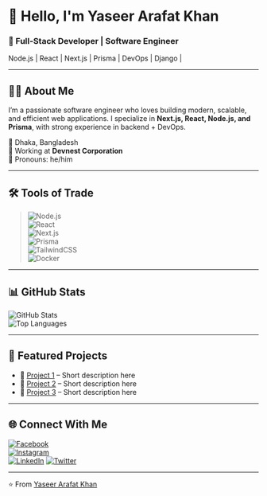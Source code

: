 # 👋 Hello, I'm Yaseer Arafat Khan  

### 🚀 Full-Stack Developer | Software Engineer  
Node.js | React | Next.js | Prisma | DevOps | Django | 

---

## 🧑‍💻 About Me
I’m a passionate software engineer who loves building modern, scalable, and efficient web applications. I specialize in **Next.js, React, Node.js, and Prisma**, with strong experience in backend + DevOps.  

📍 Dhaka, Bangladesh  
💼 Working at **Devnest Corporation**  
📝 Pronouns: he/him  

---


## 🛠 Tools of Trade  

> ![Node.js](https://img.shields.io/badge/Node.js-43853D?style=for-the-badge&logo=node-dot-js&logoColor=white)  
> ![React](https://img.shields.io/badge/React-20232A?style=for-the-badge&logo=react&logoColor=61DAFB)  
> ![Next.js](https://img.shields.io/badge/Next.js-000000?style=for-the-badge&logo=nextdotjs&logoColor=white)  
> ![Prisma](https://img.shields.io/badge/Prisma-2D3748?style=for-the-badge&logo=prisma&logoColor=white)  
> ![TailwindCSS](https://img.shields.io/badge/TailwindCSS-38B2AC?style=for-the-badge&logo=tailwind-css&logoColor=white)  
> ![Docker](https://img.shields.io/badge/Docker-2496ED?style=for-the-badge&logo=docker&logoColor=white)


---

## 📊 GitHub Stats
![GitHub Stats](https://github-readme-stats.vercel.app/api?username=Yaseer123&show_icons=true&theme=radical)  
![Top Languages](https://github-readme-stats.vercel.app/api/top-langs/?username=Yaseer123&layout=compact&theme=radical)  

---

## 📌 Featured Projects
- 🔗 [Project 1](https://github.com/Yaseer123/project1) – Short description here  
- 🔗 [Project 2](https://github.com/Yaseer123/project2) – Short description here  
- 🔗 [Project 3](https://github.com/Yaseer123/project3) – Short description here  

---

## 🌐 Connect With Me
[![Facebook](https://img.shields.io/badge/Facebook-%231877F2.svg?&logo=facebook&logoColor=white)](https://www.facebook.com/people/Devnest/61568374242196/)  
[![Instagram](https://img.shields.io/badge/Instagram-%23E4405F.svg?&logo=instagram&logoColor=white)](https://www.instagram.com/_devnest_)  
[![LinkedIn](https://img.shields.io/badge/LinkedIn-%230077B5.svg?&logo=linkedin&logoColor=white)]([https://linkedin.com/in/yourprofile](https://www.linkedin.com/company/devnest-agency))  
[![Twitter](https://img.shields.io/badge/Twitter-%231DA1F2.svg?&logo=twitter&logoColor=white)]([https://twitter.com/yourprofile](https://x.com/_Devnest_))  

---

⭐️ From [Yaseer Arafat Khan](https://github.com/Yaseer123)
